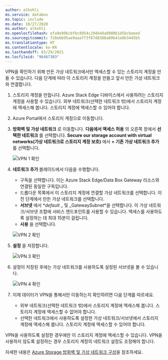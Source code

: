 ```yaml
---
author: alkohli
ms.service: databox
ms.topic: include
ms.date: 10/27/2020
ms.author: alkohli
ms.openlocfilehash: efa9e996cbfbc8954c294b4da8900b1d5bcbeeed
ms.sourcegitcommit: f28ebb95ae9aaaff3f87d8388a09b41e0b3445b5
ms.translationtype: HT
ms.contentlocale: ko-KR
ms.lasthandoff: 03/29/2021
ms.locfileid: "96467383"
---
```

VPN을 확인하기 위해 만든 가상 네트워크에서만 액세스할 수 있는 스토리지 계정을 만들 수 있습니다. 다음 단계에 따라 이 스토리지 계정을 만들고 앞서 만든 가상 네트워크와 연결합니다.

1. 스토리지 계정을 만듭니다. Azure Stack Edge 디바이스에서 사용하려는 스토리지 계정을 사용할 수 있습니다. 외부 네트워크(선택한 네트워크 밖)에서 스토리지 계정에 액세스해 봅니다. 스토리지 계정에 액세스할 수 있어야 합니다.
2. Azure Portal에서 스토리지 계정으로 이동합니다. 
3. **방화벽 및 가상 네트워크** 로 이동합니다. **다음에서 액세스 허용** 의 오른쪽 창에서 **선택한 네트워크** 를 선택합니다. **Secure our storage account with virtual networks(가상 네트워크로 스토리지 계정 보호)** 에서 **+ 기존 가상 네트워크 추가** 를 선택합니다.

    ![VPN 1 확인](../articles/databox-online/media/azure-stack-edge-pro-r-configure-vpn-powershell/verify-vpn-1.png)

4. **네트워크 추가** 블레이드에서 다음을 수행합니다.

    - 구독을 선택합니다. 이는 Azure Stack Edge/Data Box Gateway 리소스와 연결된 동일한 구독입니다. 
    - 드롭다운 목록에서 이 스토리지 계정에 연결할 가상 네트워크를 선택합니다. 이전 단계에서 만든 가상 네트워크를 선택합니다.
    - **서브넷** 에서 **_default_* _ 및 _GatewaySubnet*을 선택합니다. 이 가상 네트워크/서브넷 조합에 서비스 엔드포인트를 사용할 수 있습니다. 액세스를 사용하도록 설정하는 데 최대 15분이 걸립니다.
    - **사용** 을 선택합니다.

    ![VPN 2 확인](../articles/databox-online/media/azure-stack-edge-pro-r-configure-vpn-powershell/verify-vpn-2.png)
    
4. **설정** 을 저장합니다.

    ![VPN 3 확인](../articles/databox-online/media/azure-stack-edge-pro-r-configure-vpn-powershell/verify-vpn-3.png)

5. 설정이 저장된 후에는 가상 네트워크를 사용하도록 설정된 서브넷을 볼 수 있습니다.

    ![VPN 4 확인](../articles/databox-online/media/azure-stack-edge-pro-r-configure-vpn-powershell/verify-vpn-4.png)

5. 이제 데이터가 VPN을 통해서만 이동하는지 확인하려면 다음 단계를 따르세요. 
    - 외부 네트워크(선택한 네트워크 밖)에서 스토리지 계정에 액세스해 봅니다. 스토리지 계정에 액세스할 수 없어야 합니다. 
    - 선택한 네트워크에서 사용하도록 설정한 가상 네트워크/서브넷에서 스토리지 계정에 액세스해 봅니다. 스토리지 계정에 액세스할 수 있어야 합니다. 
 
VPN을 사용하도록 설정한 경우에만 이 스토리지 계정에 액세스할 수 있습니다. VPN을 사용하지 않도록 설정하는 경우 스토리지 계정의 네트워크 설정도 조정해야 합니다. 

자세한 내용은 [Azure Storage 방화벽 및 가상 네트워크 구성](../articles/storage/common/storage-network-security.md)을 참조하세요. 

